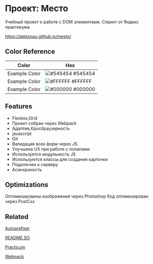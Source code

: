 # Проект: Место

Учебный проект о работе с DOM элементами. Спринт от Яндекс практикума

https://aleksnau.github.io/mesto/

## Color Reference

| Color         | Hex                                                              |
|---------------|------------------------------------------------------------------|
| Example Color | ![#545454](https://via.placeholder.com/10/545454?text=+) #545454 |
| Example Color | ![#FFFFFF](https://via.placeholder.com/10/FFFFFF?text=+) #FFFFFF |
| Example Color | ![#000000](https://via.placeholder.com/10/000000?text=+) #000000 |

## Features

- Flexbox,Grid
- Проект собран через Webpack
- Адаптив,Кросбраузерность
- javascript
- Git
- Валидация всех форм через JS
- Улучшена UX при работе с попапами
- Используется модульность JS
- Используются классы для создания карточки
- Подключен к серверу
- Асинхроность

## Optimizations

Оптимизированы изображения через Photoshop
Код оптимизирован через PostCss


## Related

[Autoprefixer](https://github.com/autoprefixer/autoprefixer.github.io)

[README.SO](https://github.com/matiassingers/awesome-readme)

[Practicum](https://practicum.yandex.ru/)

[Webpack](https://webpack.js.org/)